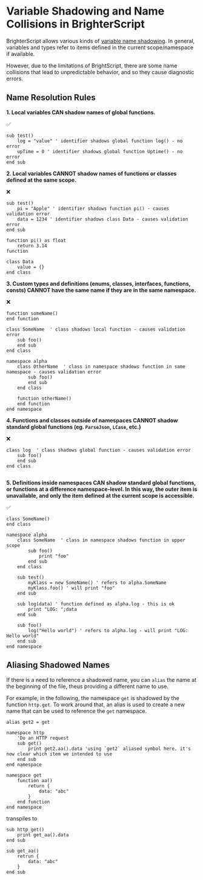 # Variable Shadowing and Name Collisions in BrighterScript

BrighterScript allows various kinds of [variable name shadowing](https://en.wikipedia.org/wiki/Variable_shadowing). In general, variables and types refer to items defined in the current scope/namespace if available.

However, due to the limitations of BrightScript, there are some name collisions that lead to unpredictable behavior, and so they cause diagnostic errors.

## Name Resolution Rules

**1. Local variables CAN shadow names of global functions.**

✅

```brighterscipt
sub test()
    log = "value" ' identifier shadows global function log() - no error
    upTime = 0 ' identifier shadows global function Uptime() - no error
end sub
```

**2. Local variables CANNOT shadow names of functions or classes defined at the same scope.**

❌

```brighterscipt
sub test()
    pi = "Apple" ' identifier shadows function pi() - causes validation error
    data = 1234 ' identifier shadows class Data - causes validation error
end sub

function pi() as float
    return 3.14
function

class Data
    value = {}
end class
```

**3. Custom types and definitions (enums, classes, interfaces, functions, consts) CANNOT have the same name if they are in the same namespace.**

❌

```brighterscipt
function someName()
end function

class SomeName  ' class shadows local function - causes validation error
    sub foo()
    end sub
end class

namespace alpha
    class OtherName  ' class in namespace shadows function in same namespace - causes validation error
        sub foo()
        end sub
    end class

    function otherName()
    end function
end namespace
```

**4. Functions and classes outside of namespaces CANNOT shadow standard global functions (eg. `ParseJson`, `LCase`, etc.)**

❌

```brighterscipt
class log  ' class shadows global function - causes validation error
    sub foo()
    end sub
end class


```

**5. Definitions inside namespaces CAN shadow standard global functions, or functions at a difference namespace-level. In this way, the outer item is unavailable, and only the item defined at the current scope is accessible.**

✅

```brighterscipt
class SomeName()
end class

namespace alpha
    class SomeName  ' class in namespace shadows function in upper scope
        sub foo()
            print "foo"
        end sub
    end class

    sub test()
        myKlass = new SomeName() ' refers to alpha.SomeName
        myKlass.foo() ' will print "foo"
    end sub

    sub log(data) ' function defined as alpha.log - this is ok
        print "LOG: ";data
    end sub

    sub foo()
        log("Hello world") ' refers to alpha.log - will print "LOG: Hello world"
    end sub
end namespace
```

## Aliasing Shadowed Names

If there is a need to reference a shadowed name, you can `alias` the name at the beginning of the file, theus providing a different name to use.

For example, in the following, the namespace `get` is shadowed by the function `http.get`.
To work around that, an alias is used to create a new name that can be used to reference the `get` namespace.

```BrighterScript
alias get2 = get

namespace http
    'Do an HTTP request
    sub get()
        print get2.aa().data 'using `get2` aliased symbol here. it's now clear which item we intended to use
    end sub
end namespace

namespace get
    function aa()
        return {
            data: "abc"
        }
    end function
end namespace
```

transpiles to

```BrightScript
sub http_get()
    print get_aa().data
end sub

sub get_aa()
    retrun {
        data: "abc"
    }
end sub
```
